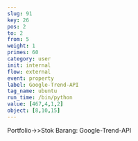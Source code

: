 ```yaml
---
slug: 91
key: 26
pos: 2
to: 2
from: 5
weight: 1
primes: 60
category: user
init: internal
flow: external
event: property
label: Google-Trend-API
tag_name: ubuntu
run_time: /bin/python
value: [467,4,1,2]
object: [8,10,15]
---
```

Portfolio->>Stok Barang: Google-Trend-API
